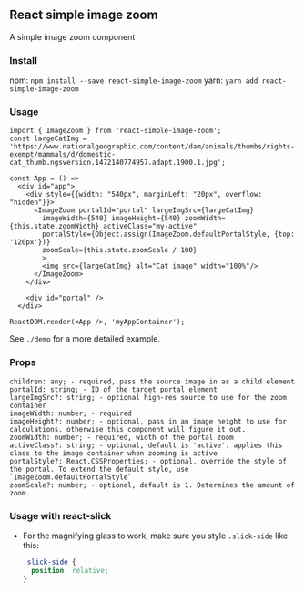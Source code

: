 ## React simple image zoom
A simple image zoom component

### Install
npm:
`npm install --save react-simple-image-zoom`
yarn:
`yarn add react-simple-image-zoom`

### Usage
```tsx
import { ImageZoom } from 'react-simple-image-zoom';
const largeCatImg = 'https://www.nationalgeographic.com/content/dam/animals/thumbs/rights-exempt/mammals/d/domestic-cat_thumb.ngsversion.1472140774957.adapt.1900.1.jpg';

const App = () =>
  <div id="app">
    <div style={{width: "540px", marginLeft: "20px", overflow: "hidden"}}>
      <ImageZoom portalId="portal" largeImgSrc={largeCatImg}
        imageWidth={540} imageHeight={540} zoomWidth={this.state.zoomWidth} activeClass="my-active"
        portalStyle={Object.assign(ImageZoom.defaultPortalStyle, {top: '120px'})}
        zoomScale={this.state.zoomScale / 100}
        >
        <img src={largeCatImg} alt="Cat image" width="100%"/>
      </ImageZoom>
    </div>

    <div id="portal" />
  </div>

ReactDOM.render(<App />, 'myAppContainer');
```

See `./demo` for a more detailed example.

### Props
```
children: any; - required, pass the source image in as a child element
portalId: string; - ID of the target portal element
largeImgSrc?: string; - optional high-res source to use for the zoom container
imageWidth: number; - required
imageHeight?: number; - optional, pass in an image height to use for calculations. otherwise this component will figure it out.
zoomWidth: number; - required, width of the portal zoom
activeClass?: string; - optional, default is 'active'. applies this class to the image container when zooming is active
portalStyle?: React.CSSProperties; - optional, override the style of the portal. To extend the default style, use `ImageZoom.defaultPortalStyle`
zoomScale?: number; - optional, default is 1. Determines the amount of zoom.
```

### Usage with react-slick
- For the magnifying glass to work, make sure you style `.slick-side` like this:
  ```css
  .slick-side {
    position: relative;
  }
  ```